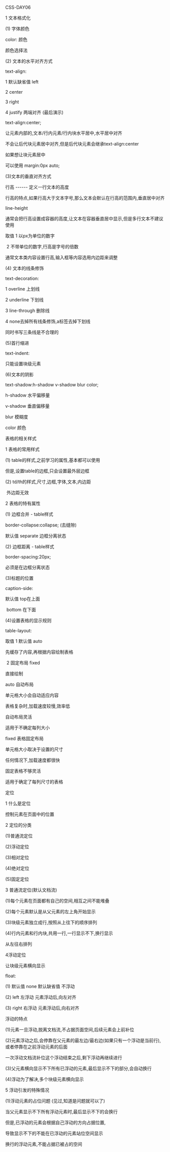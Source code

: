 CSS-DAY06

1 文本格式化

(1) 字体颜色

color:  颜色

颜色选择法 	



(2) 文本的水平对齐方式

text-align:

1  默认缺省值  left

2 center

3 right 

4 justify  两端对齐  (最后演示)



text-align:center;

让元素内部的,文本/行内元素/行内块水平居中,水平居中对齐

不会让后代块元素居中对齐,但是后代块元素会继承text-align:center

如果想让块元素居中

可以使用  margin:0px auto;



(3)文本的垂直对齐方式

行高  ------   定义一行文本的高度

行高的特点,如果行高大于文本字号,那么文本会默认在行高的范围内,垂直居中对齐

line-height

通常会把行高设置成容器的高度,让文本在容器垂直居中显示,但是多行文本不建议使用

取值      1 以px为单位的数字

​			  2  不带单位的数字,行高是字号的倍数	

通常文本类内容设置行高,输入框等内容选用内边距来调整



(4) 文本的线条修饰

text-decoration:

1 overline  上划线

2 underline  下划线

3 line-through 删除线

4 none去掉所有线条修饰,a标签去掉下划线

同时书写三条线是不合理的



(5)首行缩进

text-indent:

只能设置块级元素



(6)文本的阴影

text-shadow:h-shadow v-shadow blur color;

h-shadow   水平偏移量

v-shadow   垂直偏移量

blur             模糊度

color           颜色



表格的相关样式

1  表格的常用样式

(1) table的样式,之前学习的属性,基本都可以使用

但是,设置table的边框,只会设置最外层边框

(2) td/th的样式,尺寸,边框,字体,文本,内边距

​							外边距无效



2 表格的特有属性

(1) 边框合并  -  table样式

border-collapse:collapse;  (去缝隙)

默认值   separate   边框分离状态

(2) 边框距离    -   table样式

border-spacing:20px;

必须是在边框分离状态



(3)标题的位置

caption-side:

默认值   top在上面

​				bottom  在下面



(4)设置表格的显示规则

table-layout:

取值     1   默认值   auto

先缓存了内容,再根据内容绘制表格

​             2  固定布局  fixed

直接绘制



auto  自动布局

单元格大小会自动适应内容

表格复杂时,加载速度较慢,效率低

自动布局灵活

适用于不确定每列大小

fixed 表格固定布局

单元格大小取决于设置的尺寸

任何情况下,加载速度都很快

固定表格不够灵活

适用于确定了每列尺寸的表格





定位

1 什么是定位

控制元素在页面中的位置

2 定位的分类

(1)普通流定位

(2)浮动定位

(3)相对定位

(4)绝对定位

(5)固定定位



3 普通流定位(默认文档流)

(1)每个元素在页面都有自己的空间,相互之间不能堆叠

(2)每个元素默认是从父元素的左上角开始显示

(3)块级元素独立成行,按照从上往下的顺序排列

(4)行内元素和行内块,共用一行,一行显示不下,换行显示

从左往右排列





4浮动定位

让块级元素横向显示

float:

(1) 默认值  none  默认缺省值    不浮动

(2) left     左浮动   元素浮动后,向左对齐

(3) right   右浮动   元素浮动后,向右对齐

浮动的特点

(1)元素一旦浮动,脱离文档流,不占据页面空间,后续元素会上前补位

(2)元素浮动之后,会停靠在父元素的最左边/最右边(如果只有一个浮动是当前行),或者停靠在之前浮动元素的后面

一次浮动文档流补位这个浮动结束之后,剩下浮动再继续进行

(3)父元素横向显示不下所有已浮动的元素,最后显示不下的部分,会自动换行

(4)浮动为了解决,多个块级元素横向显示



5 浮动引发的特殊情况

(1)浮动元素的占位问题   (见过,知道是问题就可以了)

当父元素显示不下所有浮动元素时,最后显示不下的会换行

但是,已浮动的元素会根据自己浮动的方向占据位置,

导致显示不下的不能在已浮动的元素站位空间显示

换行的浮动元素,不能占据已被占的空间





